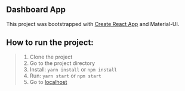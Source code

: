## Dashboard App

This project was bootstrapped with [Create React App](https://github.com/facebook/create-react-app) and Material-UI.

## How to run the project:

> 1.  Clone the project
> 2.  Go to the project directory
> 3.  Install:
>     `yarn install` or `npm install`
> 4.  Run:
>     `yarn start` or `npm start`
> 5.  Go to [localhost](http://localhost:3000/)
